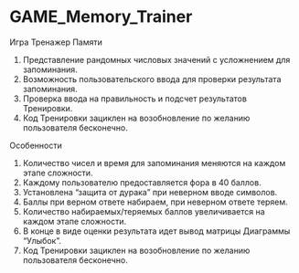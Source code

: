 # GAME_Memory_Trainer
Игра Тренажер Памяти
1) Представление рандомных числовых значений с усложнением для запоминания.
2) Возможность пользовательского ввода для проверки результата запоминания. 
3) Проверка ввода на правильность и подсчет результатов Тренировки.
4) Код Тренировки зациклен на возобновление по желанию пользователя бесконечно.


Особенности

1) Количество чисел и время для запоминания меняются на каждом этапе сложности.
2) Каждому пользователю предоставляется фора в 40 баллов.
3) Установлена “защита от дурака” при неверном вводе символов.
4) Баллы при верном ответе набираем, при неверном ответе теряем.
5) Количество набираемых/теряемых баллов увеличивается на каждом этапе сложности.
6) В конце в виде оценки результата идет вывод матрицы Диаграммы “Улыбок”.
7) Код Тренировки зациклен на возобновление по желанию пользователя бесконечно.
